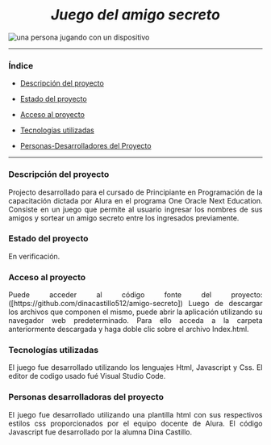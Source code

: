 <em><h1 align="center">Juego del amigo secreto</h1>  </em>
![una persona jugando con un dispositivo](https://github.com/user-attachments/assets/128395a6-8a99-4424-82e7-6e3e2daf4a30)
 <hr>
 
### Índice

* [Descripción del proyecto](#descripción-del-proyecto)

* [Estado del proyecto](#estado-del-proyecto)

* [Acceso al proyecto](#acceso-proyecto)

* [Tecnologías utilizadas](#tecnologías-utilizadas)

* [Personas-Desarrolladores del Proyecto](#personas-desarrolladores)
 <hr> 
 
 ### Descripción del proyecto 
<p align="justify">
 Projecto desarrollado para el cursado de Principiante en Programación de la capacitación dictada por Alura en el programa One Oracle Next Education. Consiste en un juego que permite al usuario ingresar los nombres de sus amigos y sortear un amigo secreto entre los ingresados previamente. 
</p>

 ### Estado del proyecto
  <p align="justify">
En verificación.
</p>

### Acceso al proyecto
 <p align="justify">
Puede acceder al código fonte del proyecto: ([https://github.com/dinacastillo512/amigo-secreto])
Luego de descargar los archivos que componen el mismo, puede abrir la aplicación utilizando su navegador web predeterminado. Para ello acceda a la carpeta anteriormente descargada y haga doble clic sobre el archivo Index.html.
</p>

 ### Tecnologías utilizadas
 <p align="justify">
El juego fue desarrollado utilizando los lenguajes Html, Javascript y Css. El editor de codigo usado fué Visual Studio Code.
</p>

### Personas desarrolladoras del proyecto
 <p align="justify">
El juego fue desarrollado utilizando una plantilla html con sus respectivos estilos css proporcionados por el equipo docente de Alura. El código Javascript fue desarrollado por la alumna Dina Castillo. 
</p>
